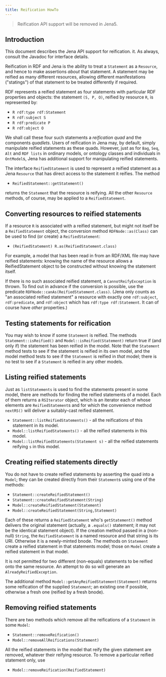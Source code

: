 ```yaml
---
title: Reification HowTo
---
```


> Reification API support will be removed in Jena5.

## Introduction

This document describes the Jena API support for reification.
it.  As always, consult the Javadoc for interface
details.

Reification in RDF and Jena is the ability to treat a `Statement`
as a `Resource`, and hence to make assertions *about* that
statement. A statement may be reified as many different resources,
allowing different manifestations ("statings") of that statement to
be treated differently if required.

RDF represents a reified statement as four statements with
particular RDF properties and objects: the statement `(S, P, O)`,
reified by resource `R`, is represented by:

-   `R rdf:type rdf:Statement`
-   `R rdf:subject S`
-   `R rdf:predicate P`
-   `R rdf:object O`

We shall call these four such statements a *reification quad* and
the components *quadlets*. Users of reification in Jena may, by
default, simply manipulate reified statements as these quads.
However, just as for `Bag`, `Seq`, `Alt` and `RDF lists` in
ordinary models, or ontology classes and individuals in
`OntModel`s, Jena has additional support for manipulating reified
statements. 

The interface `ReifiedStatement` is used to represent a reified
statement as a Jena `Resource` that has direct access to the
statement it reifies. The method

-   `ReifiedStatement::getStatement()`

returns the `Statement` that the resource is reifying. All the
other `Resource` methods, of course, may be applied to a
`ReifiedStatement`.

## Converting resources to reified statements

If a resource `R` is associated with a reified statement, but might
not itself be a `ReifiedStatement` object, the conversion method
`RDFNode::as(Class)` can be used to find (or create) a
`ReifiedStatement`:
-   `(ReifiedStatement) R.as(ReifiedStatement.class)`

For example, a model that has been read in from an RDF/XML file may
have reified statements: knowing the name of the resource allows a
ReifiedStatement object to be constructed without knowing the
statement itself.

If there is no such associated reified statement, a
`CannotReifyException` is thrown. To find out in advance if the
conversion is possible, use the predicate
`RDFNode::canAs(ReifiedStatement.class)`. (Jena only counts as "an
associated reified statement" a resource with exactly one
`rdf:subject`, `rdf:predicate`, and `rdf:object` which has
`rdf:type rdf:Statement`. It can of course have *other*
properties.)

## Testing statements for reification

You may wish to know if some `Statement` is reified. The methods
`Statement::isReified()` and `Model::isReified(Statement)` return
true if (and only if) the statement has been reified in the model.
Note that the `Statement` method tests to see if the statement is
reified in its own model, and the model method tests to see if the
`Statement` is reified in *that* model; there is no test to see if
a `Statement` is reified in any other models.

## Listing reified statements

Just as `listStatements` is used to find the statements present in
some model, there are methods for finding the reified statements of
a model. Each of them returns a `RSIterator` object, which is an
iterator each of whose elements are `ReifiedStatement`s and for
which the convenience method `nextRS()` will deliver a
suitably-cast reified statement.
-   `Statement::listReifiedStatements()` - all the reifications of
    this statement in its model.
-   `Model::listReifiedStatements()` - all the reified statements
    in this model.
-   `Model::listReifiedStatements(Statement s)` - all the reified
    statements reifying `s` in this model.

## Creating reified statements directly

You do not have to create reified statements by asserting the
quad into a `Model`; they can be created directly from their
`Statement`s using one of the methods:
-   `Statement::createReifiedStatement()`
-   `Statement::createReifiedStatement(String)`
-   `Model::createReifiedStatement(Statement)`
-   `Model::createReifiedStatement(String,Statement)`

Each of these returns a `ReifiedStatement` who's `getStatement()`
method delivers the original statement (actually, a `.equals()`
statement; it may not be the identical statement object). If the creation
method passed in a (non-null) `String`, the `ReifiedStatement` is a
named resource and that string is its URI. Otherwise it is a
newly-minted bnode. The methods on `Statement` create a reified
statement in that statements model; those on `Model` create a
reified statement in that model.

It is not permitted for two different (non-equals) statements to be
reified onto the same resource. An attempt to do so will generate
an `AlreadyReifiedException`.

The additional method `Model::getAnyReifiedStatement(Statement)`
returns some reification of the supplied `Statement`; an existing
one if possible, otherwise a fresh one (reified by a fresh bnode).

## Removing reified statements

There are two methods which remove all the reifications of a
`Statement` in some `Model`:
-   `Statement::removeReification()`
-   `Model::removeAllReifications(Statement)`

All the reified statements in the model that reify the given
statement are removed, whatever their reifying resource. To remove
a particular reified statement only, use
-   `Model::removeReification(ReifiedStatement)`
